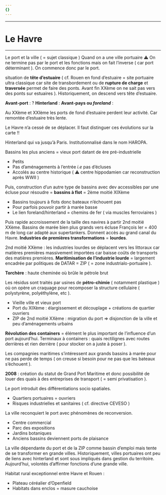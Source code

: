 ```yaml
---
{}
---
```

***
# Le Havre 
***
Le port et la ville ( = sujet classique )
Quand on a une ville portuaire 
⚠ On ne termine pas par le port et les fonctions mais on fait l’inverse ( car port déterminant ). On commence donc par le port. 

situation de **tête d’estuaire** ( cf. Rouen en fond d’estuaire = site portuaire ultra classique car site de transbordement ou de **rupture de charge** et **traversée** permet de faire des ponts. Avant fin XXème on ne sait pas vers des ponts sur estuaires ). Historiquement, on descend vers tête d’estuaire. 

**Avant-port** : ? 
**Hinterland** : 
**Avant-pays ou *foreland*** : 

Au XXème et XXIème les ports de fond d’estuaire perdent leur activité. Car remontée d’estuaire très lente. 

Le Havre n’a cessé de se déplacer. Il faut distinguer ces évolutions sur la carte !! 

Hinterland qui va jusqu’à Paris. Institutionnalisé dans le nom HAROPA. 

Bassins les plus anciens = vieux port datant de ère pré-industrielle 
- Petits 
- Pas d’aménagements à l’entrée *i.e* pas d’écluses 
- Accolés au centre historique ( ⚠ centre hippodamien car reconstruction après WWII )

Puis, construction d’un autre type de bassins avec dev accessibles par une écluse pour résoudre = **bassins à flot** = 2ème moitié XIXème 
- Bassins toujours à flots donc bateaux n’échouent pas 
- Pour parfois pouvoir partir à marée basse 
- Le lien foreland/hinterland = chemins de fer ( via muscles ferroviaires )

Puis rapide accroissement de la taille des navires à partir 2nd moitié XXème. Bassins de marée bien plus grands vers écluse François Ier = 400 m de long car adapté aux supertankers. Donnent accès au grand canal du Havre. **Industries de premières transformations** = **lourdes**. 

2nd moitié XXème : les industries lourdes se déplacent vers les littoraux car matières premières massivement importées car baisse coûts de transports des matières premières. **Maritimisation de l’industrie lourde** = largement encadrée par politiques de DATAR = ZIP ( = zone industrialo-portuaire ). 

**Torchère** : haute cheminée où brûle le pétrole brut 

Les résidus sont traités par usines de **pétro-chimie** ( notamment plastique ) où on opère un craquage pour recomposer la structure cellulaire ( polystyrène, polyéthylène, etc ).
 
- Vieille ville et vieux port 
- Port du XIXème : élargissement et découplage + créations de quartier ouvriers 
- ZIP de 2nd moitié XXème : migration du port ⇒ disjonction de la ville et peu d’aménagements urbains 

**Révolution des containers** = élément le plus important de l’influence d’un port aujourd’hui. 
Terminaux à containers : quais rectilignes avec routes derrières et rien derrière ( pour stocker on a juste à poser ).

Les compagnies maritimes s’intéressent aux grands bassins à marée pour ne pas perde de temps ( on creuse si besoin pour ne pas que les bateaux s’échouent ). 


**2008** : création du statut de Grand Port Maritime et donc possibilité de louer des quais à des entreprises de transport ( = semi privatisation ).

Le port introduit des différentiations socio spatiales. 
- Quartiers portuaires = ouvriers 
- Risques industrielles et sanitaires ( cf. directive CEVESO )

La ville reconquiert le port avec phénomènes de reconversion. 
- Centre commercial 
- Parc des expositions 
- Jardins botaniques 
- Anciens bassins deviennent ports de plaisance 

La ville dépendante du port et de la ZIP comme bassin d’emploi mais tente de se transformer en grande villes. Historiquement, villes portuaires ont peu de liens avec hinterland et sont sous impliqués dans gestion du territoire. Aujourd’hui, volontés d’affirmer fonctions d’une grande ville. 

Habitat rural exceptionnel entre Havre et Rouen : 
- Plateau céréalier d’Openfield 
- Habitats dans enclos = masure cauchoise 